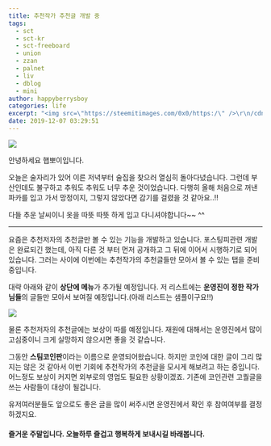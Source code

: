```yaml
---
title: 추천작가 추천글 개발 중
tags:
  - sct
  - sct-kr
  - sct-freeboard
  - union
  - zzan
  - palnet
  - liv
  - dblog
  - mini
author: happyberrysboy
categories: life
excerpt: "<img src=\"https://steemitimages.com/0x0/https:/\" />\r\n/cdn.steemitimages.com/DQmeVyCnkva2SjkjT5mk9XPo2BJzbK7szFE1pDqqAHrSBsC/WHALE_TITLE_COLORED_LOW.jpg)  안녕하세요 햅뽀이입니다.  오늘은 술자리가 있어 이른 저녁부터 술집을 찾으러 열심히 돌아다녔습니다. 그런데 부산인데도 불구하고 추워도 추워도 너무 추운 것이었습니다.  다행히 올....."
date: 2019-12-07 03:29:51
---
```


![](https://steemitimages.com/0x0/https://cdn.steemitimages.com/DQmeVyCnkva2SjkjT5mk9XPo2BJzbK7szFE1pDqqAHrSBsC/WHALE_TITLE_COLORED_LOW.jpg)

안녕하세요 햅뽀이입니다.

오늘은 술자리가 있어 이른 저녁부터 술집을 찾으러 열심히 돌아다녔습니다. 그런데 부산인데도 불구하고 추워도 추워도 너무 추운 것이었습니다.  다행히 올해 처음으로 꺼낸 파카를 입고 가서 망정이지, 그렇지 않았다면 감기를 걸렸을 것 같아요..!!

다들 추운 날씨이니 옷을 따뜻 따뜻 하게 입고 다니셔야합니다~~ ^^

___

요즘은 추천저자의 추천글만 볼 수 있는 기능을 개발하고 있습니다. 포스팅피관련 개발은 완료되긴 했는데, 아직 다른 것 부터 먼저 공개하고 그 뒤에 이어서 시행하기로 되어 있습니다. 그러는 사이에 이번에는 추천작가의 추천글들만 모아서 볼 수 있는 탭을 준비중입니다.

대략 아래와 같이 **상단에 메뉴**가 추가될 예정입니다. 저 리스트에는 **운영진이 정한 작가님들**의 글들만 모아서 보여질 예정입니다.(아래 리스트는 샘플이구요!!)

![](https://cdn.steemitimages.com/DQmSvGHjr8Dwg5NvNZquQA7yh31XxcAkc2AeYRjDx9KVsM3/image.png)

물론 추천저자의 추천글에는 보상이 따를 예정입니다. 재원에 대해서는 운영진에서 많이 고심중이니 크게 실망하지 않으시면 좋을 것 같습니다.

그동안 **스팀코인판**이라는 이름으로 운영되어왔습니다. 하지만 코인에 대한 글이 그리 많지는 않은 것 같아서 이번 기회에 추천작가의 추천글을 모시게 해보려고 하는 중입니다. 어느정도 보상이 커지면 외부로의 영업도 필요한 상황이겠죠. 기존에 코인관련 고퀄글을 쓰는 사람들이 대상이 될겁니다.

유저여러분들도 앞으로도 좋은 글을 많이 써주시면 운영진에서 확인 후 참여여부를 결정하겠지요.

#### 즐거운 주말입니다. 오늘하루 즐겁고 행복하게 보내시길 바래봅니다.